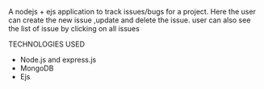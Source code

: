 A nodejs + ejs application to track issues/bugs for a project.
Here the user can create the new issue ,update and delete the issue.
user can also see the list of issue by clicking on all issues

TECHNOLOGIES USED
- Node.js and express.js
- MongoDB
- Ejs
